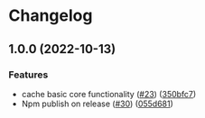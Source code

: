 # Changelog

## 1.0.0 (2022-10-13)


### Features

* cache basic core functionality ([#23](https://github.com/kitkat729/lru-cache/issues/23)) ([350bfc7](https://github.com/kitkat729/lru-cache/commit/350bfc7da3006a3ee0085f0ce72d5254f9485e20))
* Npm publish on release ([#30](https://github.com/kitkat729/lru-cache/issues/30)) ([055d681](https://github.com/kitkat729/lru-cache/commit/055d681fc3bbe8a40fbaa1fd67cf5d08834d2e3d))
